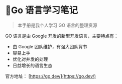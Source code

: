 # 📝Go 语言学习笔记

> 本手册是我个人学习 GO 语言的整理资源

GO 语言是由 Google 开发的新型开发语言，主要特点有：
- 由 Google 团队维护，有强大团队背书
- 容易上手
- 优化对并发的处理
- 日益增长的语言生态


官方地址： [https://go.dev/](https://go.dev/)